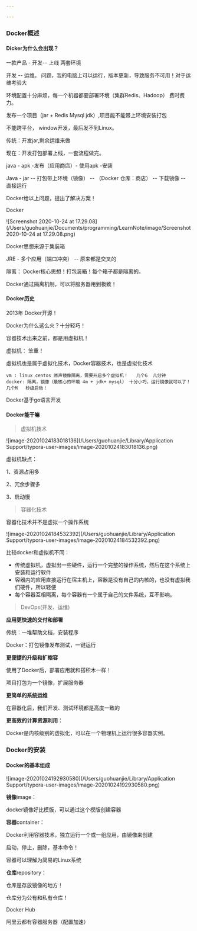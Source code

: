 ```yaml
---

---
```


### Docker概述

#### Dicker为什么会出现？

一款产品 - 开发-- 上线 两套环境

开发 -- 运维。 问题，我的电脑上可以运行，版本更新，导致服务不可用！对于运维考验大

环境配置十分麻烦，每一个机器都要部署环境（集群Redis、Hadoop） 费时费力。

发布一个项目（jar + Redis Mysql jdk）,项目能不能带上环境安装打包

不能跨平台， window开发，最后发不到Linux。



传统：开发jar,剩余运维来做

现在：开发打包部署上线，一套流程做完。



java - apk -发布（应用商店）- 使用apk -安装

Java - jar -- 打包带上环境（镜像） -- （Docker 仓库：商店） -- 下载镜像 -- 直接运行



Docker给以上问题，提出了解决方案！



Docker

![Screenshot 2020-10-24 at 17.29.08](/Users/guohuanjie/Documents/programming/LearnNote/image/Screenshot 2020-10-24 at 17.29.08.png)

Docker思想来源于集装箱

JRE - 多个应用（端口冲突） -- 原来都是交叉的

隔离： Docker核心思想！打包装箱！每个箱子都是隔离的。

Docker通过隔离机制，可以将服务器用到极致！



#### Docker历史

2013年 Docker开源！

Docker为什么这么火？十分轻巧！

容器技术出来之前，都是用虚拟机！

虚拟机： 笨重！

虚拟机也是属于虚拟化技术，Docker容器技术，也是虚拟化技术

```
vm : linux centos 原声镜像隔离，需要开启多个虚拟机！   几个G  几分钟
docker: 隔离，镜像（最核心的环境 4m + jdk+ mysql） 十分小巧，运行镜像就可以了！  几个M   秒级启动！
```



Docker基于go语言开发



#### Docker能干嘛

> 虚拟机技术

![image-20201024183018136](/Users/guohuanjie/Library/Application Support/typora-user-images/image-20201024183018136.png)

虚拟机缺点：

1、资源占用多

2、冗余步骤多

3、启动慢



> 容器化技术

容器化技术并不是虚拟一个操作系统

![image-20201024184532392](/Users/guohuanjie/Library/Application Support/typora-user-images/image-20201024184532392.png)



比较docker和虚拟机不同：

- 传统虚拟机，虚拟出一些硬件，运行一个完整的操作系统，然后在这个系统上安装和运行软件
- 容器内的应用直接运行在宿主机上，容器是没有自己的内核的，也没有虚拟我们硬件，所以轻便
- 每个容器互相隔离，每个容器有一个属于自己的文件系统，互不影响。





> DevOps(开发、运维)

**应用更快速的交付和部署**

传统：一堆帮助文档，安装程序

Docker：打包镜像发布测试，一键运行

**更便捷的升级和扩缩容**

使用了Docker后，部署应用就和搭积木一样！

项目打包为一个镜像，扩展服务器

**更简单的系统运维**

在容器化后，我们开发、测试环境都是高度一致的

**更高效的计算资源利用**：

Docker是内核级别的虚拟化，可以在一个物理机上运行很多容器实例。



### Docker的安装

#### Docker的基本组成

![image-20201024192930580](/Users/guohuanjie/Library/Application Support/typora-user-images/image-20201024192930580.png)

**镜像**image：

docker镜像好比模版，可以通过这个模版创建容器



**容器**container：

Docker利用容器技术，独立运行一个或一组应用，由镜像来创建

启动，停止，删除，基本命令！

容器可以理解为简易的Linux系统



**仓库**repository：

仓库是存放镜像的地方！

仓库分为公有和私有仓库！

Docker Hub

阿里云都有容器服务器（配置加速）





